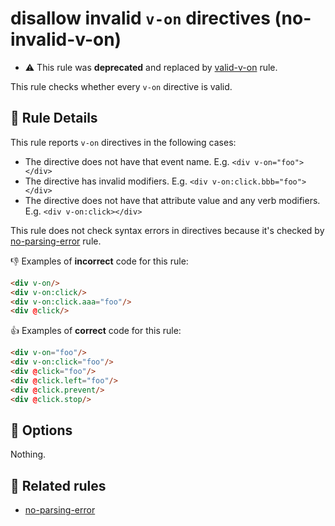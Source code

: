 # disallow invalid `v-on` directives (no-invalid-v-on)

- :warning: This rule was **deprecated** and replaced by [valid-v-on](valid-v-on.md) rule.

This rule checks whether every `v-on` directive is valid.

## :book: Rule Details

This rule reports `v-on` directives in the following cases:

- The directive does not have that event name. E.g. `<div v-on="foo"></div>`
- The directive has invalid modifiers. E.g. `<div v-on:click.bbb="foo"></div>`
- The directive does not have that attribute value and any verb modifiers. E.g. `<div v-on:click></div>`

This rule does not check syntax errors in directives because it's checked by [no-parsing-error] rule.

:-1: Examples of **incorrect** code for this rule:

```html
<div v-on/>
<div v-on:click/>
<div v-on:click.aaa="foo"/>
<div @click/>
```

:+1: Examples of **correct** code for this rule:

```html
<div v-on="foo"/>
<div v-on:click="foo"/>
<div @click="foo"/>
<div @click.left="foo"/>
<div @click.prevent/>
<div @click.stop/>
```

## :wrench: Options

Nothing.

## :couple: Related rules

- [no-parsing-error]


[no-parsing-error]: no-parsing-error.md
